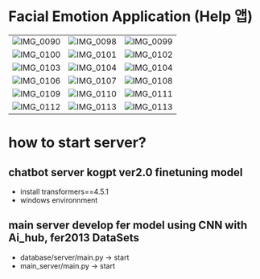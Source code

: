 # Facial Emotion Application (Help 앱)







||||
|------|---|---|
|![IMG_0090](https://github.com/minseo2000/FER_Application/assets/59526414/db5c54f1-0723-4426-9239-fb643b4512b8)|![IMG_0098](https://github.com/minseo2000/FER_Application/assets/59526414/4b878dc0-19af-4dce-af47-28fd0771081b)|![IMG_0099](https://github.com/minseo2000/FER_Application/assets/59526414/86c120d7-2dc1-428c-84af-56977895b736)|
|![IMG_0100](https://github.com/minseo2000/FER_Application/assets/59526414/210df2f6-9216-4f19-8154-c09793770110)|![IMG_0101](https://github.com/minseo2000/FER_Application/assets/59526414/665501bf-1fe6-4a3b-ae10-39295f310400)|![IMG_0102](https://github.com/minseo2000/FER_Application/assets/59526414/9ae97684-a14c-4d82-9a82-531e20d99e1a)|
|![IMG_0103](https://github.com/minseo2000/FER_Application/assets/59526414/746f9c7f-bdb5-4308-a1c1-c5075bed710a)|![IMG_0104](https://github.com/minseo2000/FER_Application/assets/59526414/85fda5e2-5bf1-43f2-a17a-3a4ef6b60d07)|![IMG_0104](https://github.com/minseo2000/FER_Application/assets/59526414/90345fcf-0c59-4ca9-a6e5-36af4e3dd8d7)|
|![IMG_0106](https://github.com/minseo2000/FER_Application/assets/59526414/7287fb20-d63e-49d7-9f77-25287dc129a0)|![IMG_0107](https://github.com/minseo2000/FER_Application/assets/59526414/f9ed1ff9-1a69-48b7-891c-fc8c90c688fc)|![IMG_0108](https://github.com/minseo2000/FER_Application/assets/59526414/8243a534-fc41-431a-93dd-5fd16b8d867e)|
|![IMG_0109](https://github.com/minseo2000/FER_Application/assets/59526414/1c1dc2d9-5d79-4fd7-995a-7d28fe18e51b)|![IMG_0110](https://github.com/minseo2000/FER_Application/assets/59526414/2355d71a-f742-42a1-9c28-a978093399b6)|![IMG_0111](https://github.com/minseo2000/FER_Application/assets/59526414/0a395f9f-8d9a-418b-95e1-918bac18735c)|
|![IMG_0112](https://github.com/minseo2000/FER_Application/assets/59526414/9a4b7272-38a3-497d-8435-fa3cd0430a96)|![IMG_0113](https://github.com/minseo2000/FER_Application/assets/59526414/a2e2936c-72a6-4fa5-9a5f-36f94f1724a1)|![IMG_0113](https://github.com/minseo2000/FER_Application/assets/59526414/72382e71-1aca-4b55-8d14-6fe039908bc7)|

















# how to start server?

## chatbot server kogpt ver2.0 finetuning model
- install transformers==4.5.1
- windows environnment

## main server develop fer model using CNN with Ai_hub, fer2013 DataSets
- database/server/main.py -> start
- main_server/main.py -> start
